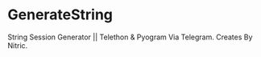 # GenerateString
String Session Generator || Telethon &amp; Pyogram Via Telegram. Creates By Nitric.
